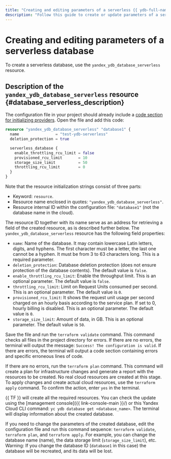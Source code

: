 ```yaml
---
title: "Creating and editing parameters of a serverless {{ ydb-full-name }} database"
description: "Follow this guide to create or update parameters of a serverless {{ ydb-full-name }} database."
---
```


# Creating and editing parameters of a serverless database

To create a serverless database, use the `yandex_ydb_database_serverless` resource.

## Description of the `yandex_ydb_database_serverless` resource {#database_serverless_description}

The configuration file in your project should already include a [code section for initializing providers](./configure.md). Open the file and add this code:

```tf
resource "yandex_ydb_database_serverless" "database1" {
  name                = "test-ydb-serverless"
  deletion_protection = true

  serverless_database {
    enable_throttling_rcu_limit = false
    provisioned_rcu_limit       = 10
    storage_size_limit          = 50
    throttling_rcu_limit        = 0
  }
}
```

Note that the resource initialization strings consist of three parts:
* Keyword: `resource`.
* Resource name enclosed in quotes: `"yandex_ydb_database_serverless"`.
* Resource internal ID within the configuration file: `"database1"` (not the database name in the cloud).

The resource ID together with its name serve as an address for retrieving a field of the created resource, as is described further below. The `yandex_ydb_database_serverless` resource has the following field properties:
* `name`: Name of the database. It may contain lowercase Latin letters, digits, and hyphens. The first character must be a letter, the last one cannot be a hyphen. It must be from 3 to 63 characters long. This is a required parameter.
* `deletion_protection`: Database deletion protection (does not ensure protection of the database contents). The default value is `false`.
* `enable_throttling_rcu_limit`: Enable the throughput limit. This is an optional parameter. The default value is `false`.
* `throttling_rcu_limit`: Limit on Request Units consumed per second. This is an optional parameter. The default value is `0`.
* `provisioned_rcu_limit`: It shows the request unit usage per second charged on an hourly basis according to the service plan. If set to 0, hourly billing is disabled. This is an optional parameter. The default value is `0`.
* `storage_size_limit`: Amount of data, in GB. This is an optional parameter. The default value is `50`.

Save the file and run the `terraform validate` command. This command checks all files in the project directory for errors. If there are no errors, the terminal will output the message: `Success! The configuration is valid`. If there are errors, the terminal will output a code section containing errors and specific erroneous lines of code.

If there are no errors, run the `terraform plan` command. This command will create a plan for infrastructure changes and generate a report with the resources to be created. No real cloud resources are created at this stage. To apply changes and create actual cloud resources, use the `terraform apply` command. To confirm the action, enter `yes` in the terminal.

{{ TF }} will create all the required resources. You can check the update using the [management console]({{ link-console-main }}/) or this Yandex Cloud CLI command: `yc ydb database get <database_name>`. The terminal will display information about the created database.

If you need to change the parameters of the created database, edit the configuration file and run this command sequence: `terraform validate`, `terraform plan`, and `terraform apply`. For example, you can change the database name (name), the data storage limit (`storage_size_limit`), etc. Warning: If you change the database ID (`database1` in this case) the database will be recreated, and its data will be lost.